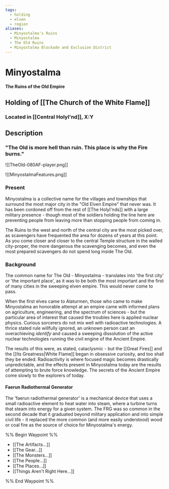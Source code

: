 ```yaml
---
tags:
  - holding
  - elven
  - region
aliases:
  - Minyostalma's Ruins
  - Minyostalma
  - The Old Ruins
  - Minyostalma Blockade and Exclusion District
---
```


# Minyostalma
#### The Ruins of the Old Empire
## Holding of [[The Church of the White Flame]]
### Located in [[Central Holyl'nd]], X:Y
## Description
### "The Old is more hell than ruin. This place is why the Fire burns."
![[TheOld-080AF-player.png]]

![[MinyostalmaFeatures.png]]
### Present
Minyostalma is a collective name for the villages and townships that surround the most major city in the "Old Elven Empire" that never was. It has been cordoned off from the rest of [[The Holyl'nds]] with a large military presence - though most of the soldiers holding the line here are preventing people from leaving more than stopping people from coming in.

The Ruins to the west and north of the central city are the most picked over, as scavengers have frequented the area for dozens of years at this point. As you come closer and closer to the central Temple structure in the walled city-proper, the more dangerous the scavenging becomes, and even the most prepared scavengers do not spend long inside The Old.

### Background
The common name for The Old - Minyostalma - translates into 'the first city' or 'the important place', as it was to be both the most important and the first of many cities in the sweeping elven empire. This would never come to pass. 

When the first elves came to Alaturmen, those who came to make Minyostalma an honorable attempt at an empire came with informed plans on agriculture, engineering, and the spectrum of sciences - but the particular area of interest that caused the troubles here is applied nuclear physics. Curious sorcerers do not mix well with radioactive technologies. A thrice stated rule willfully ignored, an unknown person cast an overachieving *identify* and caused a sweeping dissolution of the active nuclear technologies running the civil engine of the Ancient Empire.

The results of this were, as stated, cataclysmic - but the [[Great Fires]] and the [[Its Greatness|White Flame]] began in obsessive curiosity, and too shall they be ended. Radioactivity is where focused magic becomes drastically unpredictable, and the effects present in Minyostalma today are the results of attempting to brute force knowledge. The secrets of the Ancient Empire come slowly to the explorers of today.

#### Faerun Radiothermal Generator
The 'faerun radiothermal generator' is a mechanical device that uses a small radioactive element to heat water into steam, where a turbine turns that steam into energy for a given system. The FRG was so common in the second decade that it graduated beyond military application and into simple civil life - it replaced the more common (and more easily understood) wood or coal fire as the source of choice for Minyostalma's energy.

%% Begin Waypoint %%
- [[The Artifacts...]]
- [[The Gear...]]
- [[The Monsters...]]
- [[The People...]]
- [[The Places...]]
- [[Things Aren't Right Here...]]

%% End Waypoint %%